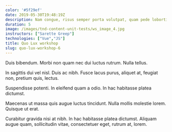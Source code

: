 ```yaml
---
color: '#5f29ef'
date: 2019-05-30T19:48:19Z
description: Nam congue, risus semper porta volutpat, quam pede lobortis ligula, sit amet eleifend pede libero quis orci.
duration: 5
image: /images/tnd-content-unit-tests/ws_image_4.jpg
instructors: ["Sarette Greep"]
technologies: ["Vue","JS"]
title: Quo Lux workshop
slug: quo-lux-workshop-6
---
```

Duis bibendum. Morbi non quam nec dui luctus rutrum. Nulla tellus.

In sagittis dui vel nisl. Duis ac nibh. Fusce lacus purus, aliquet at, feugiat non, pretium quis, lectus.

Suspendisse potenti. In eleifend quam a odio. In hac habitasse platea dictumst.

Maecenas ut massa quis augue luctus tincidunt. Nulla mollis molestie lorem. Quisque ut erat.

Curabitur gravida nisi at nibh. In hac habitasse platea dictumst. Aliquam augue quam, sollicitudin vitae, consectetuer eget, rutrum at, lorem.
